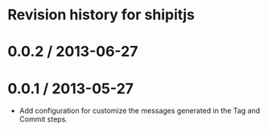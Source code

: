 # Revision history for shipitjs

0.0.2 / 2013-06-27
==================


0.0.1 / 2013-05-27
==================

  * Add configuration for customize the messages generated in the Tag and Commit steps.

